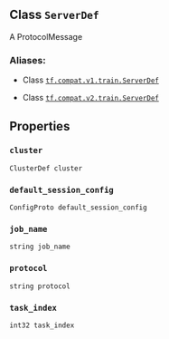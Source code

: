 

## Class  `ServerDef` 
A ProtocolMessage



### Aliases:

- Class [ `tf.compat.v1.train.ServerDef` ](/api_docs/python/tf/train/ServerDef)

- Class [ `tf.compat.v2.train.ServerDef` ](/api_docs/python/tf/train/ServerDef)



## Properties


###  `cluster` 
 `ClusterDef cluster` 



###  `default_session_config` 
 `ConfigProto default_session_config` 



###  `job_name` 
 `string job_name` 



###  `protocol` 
 `string protocol` 



###  `task_index` 
 `int32 task_index` 

